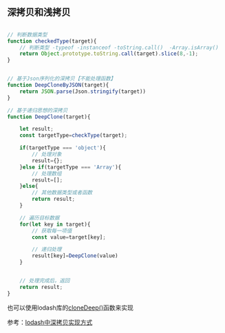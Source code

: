 

## 深拷贝和浅拷贝


```js

// 判断数据类型
function checkedType(target){
    // 判断类型 -typeof -instanceof -toString.call()  -Array.isArray()
    return Object.prototype.toString.call(target).slice(8,-1);
}


// 基于Json序列化的深拷贝【不能处理函数】
function DeepCloneByJSON(target){
    return JSON.parse(Json.stringify(target))
}

// 基于递归思想的深拷贝
function DeepClone(target){

    let result;
    const targetType=checkType(target);

    if(targetType === 'object'){
        // 处理对象
        result={};
    }else if(targetType === 'Array'){
        // 处理数组
        result=[];
    }else{
        // 其他数据类型或者函数
        return result;
    }

    // 遍历目标数据
    for(let key in target){
        // 获取每一项值
        const value=target[key];

        // 递归处理
        result[key]=DeepClone(value)
    }


    // 处理完成后，返回
    return result;
}

```


也可以使用lodash库的[cloneDeep()](https://www.lodashjs.com/docs/lodash.cloneDeep#_clonedeepvalue)函数来实现


参考：[lodash中深拷贝实现方式](https://github.com/lodash/lodash/blob/master/cloneDeep.js)


